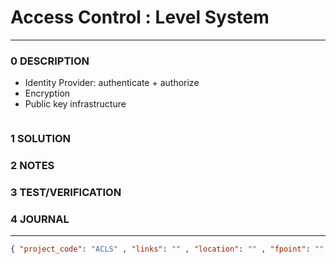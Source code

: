 # Access Control : Level System
--------------------------------
### 0 DESCRIPTION

- Identity Provider: authenticate + authorize
- Encryption
- Public key infrastructure


<img alt="" src="https://lgitss.com/wp-content/uploads/2022/03/dgfhsk.jpg"/>

### 1 SOLUTION


### 2 NOTES


### 3 TEST/VERIFICATION


### 4 JOURNAL



--------------------------------
```json
{ "project_code": "ACLS" , "links": "" , "location": "" , "fpoint": "" }
```
